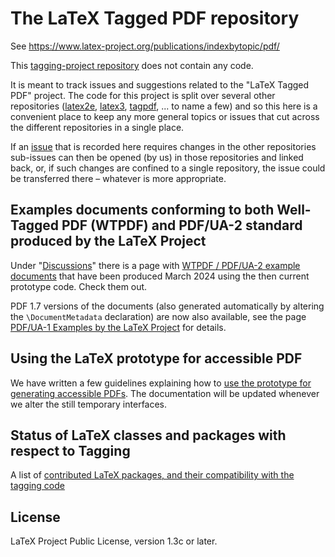 # The LaTeX Tagged PDF repository

See <https://www.latex-project.org/publications/indexbytopic/pdf/>

This [tagging-project repository](https://github.com/latex3/tagging-project/)  does not contain any code.

It is meant to track issues and suggestions related to the "LaTeX Tagged PDF" 
project. The code for this project is split over several other repositories 
([latex2e](https://github.com/latex3/latex2e),
[latex3](https://github.com/latex3/latex3),
[tagpdf](https://github.com/latex3/tagpdf),
... to name a few) and so this here is a convenient 
place to  keep any more general topics or issues that cut across the 
different repositories in a single place. 

If an [issue](https://github.com/latex3/tagging-project/issues) that is recorded here requires changes in the other repositories 
sub-issues can then be opened (by us) in those repositories and linked back, 
or, if such changes are confined to a single repository, the issue could be 
transferred there – whatever is more appropriate. 

## Examples documents conforming to both Well-Tagged PDF (WTPDF) and PDF/UA-2 standard produced by the LaTeX Project

Under "[Discussions](https://github.com/latex3/tagging-project/discussions)" there is a page with [WTPDF / PDF/UA-2 example documents](https://github.com/latex3/tagging-project/discussions/72) that have been produced March 2024 using the then current prototype code. Check them out.

PDF 1.7 versions of the documents (also generated automatically by altering the `\DocumentMetadata` declaration) are now also available, see the page [PDF/UA-1 Examples by the LaTeX Project](https://github.com/latex3/tagging-project/discussions/82) for details.

## Using the LaTeX prototype for accessible PDF

We have written a few guidelines explaining how to [use the prototype for generating accessible PDFs](documentation/prototype-usage-instructions.md). The documentation will be updated whenever we alter the still temporary interfaces.

## Status of LaTeX classes and packages with respect to Tagging

A list of [contributed LaTeX packages, and their compatibility with the tagging code](tagging-status/)

## License

LaTeX Project Public License, version 1.3c or later.
